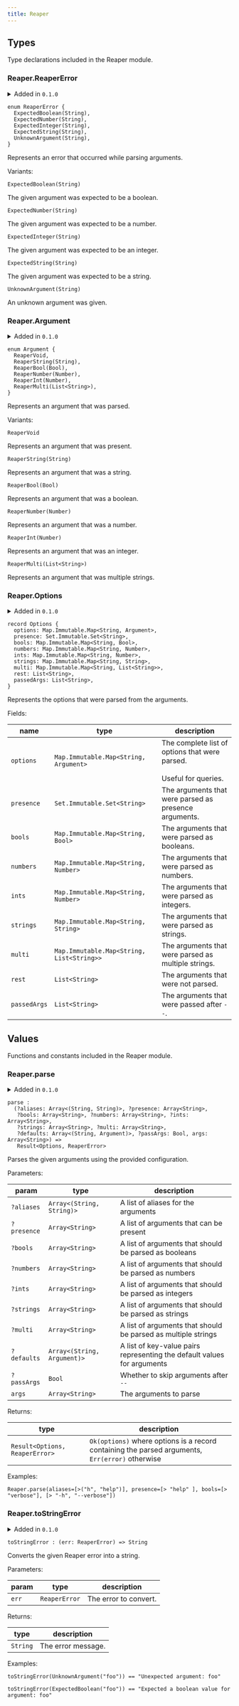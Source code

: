 ```yaml
---
title: Reaper
---
```


## Types

Type declarations included in the Reaper module.

### Reaper.**ReaperError**

<details disabled>
<summary tabindex="-1">Added in <code>0.1.0</code></summary>
No other changes yet.
</details>

```grain
enum ReaperError {
  ExpectedBoolean(String),
  ExpectedNumber(String),
  ExpectedInteger(String),
  ExpectedString(String),
  UnknownArgument(String),
}
```

Represents an error that occurred while parsing arguments.

Variants:

```grain
ExpectedBoolean(String)
```

The given argument was expected to be a boolean.

```grain
ExpectedNumber(String)
```

The given argument was expected to be a number.

```grain
ExpectedInteger(String)
```

The given argument was expected to be an integer.

```grain
ExpectedString(String)
```

The given argument was expected to be a string.

```grain
UnknownArgument(String)
```

An unknown argument was given.

### Reaper.**Argument**

<details disabled>
<summary tabindex="-1">Added in <code>0.1.0</code></summary>
No other changes yet.
</details>

```grain
enum Argument {
  ReaperVoid,
  ReaperString(String),
  ReaperBool(Bool),
  ReaperNumber(Number),
  ReaperInt(Number),
  ReaperMulti(List<String>),
}
```

Represents an argument that was parsed.

Variants:

```grain
ReaperVoid
```

Represents an argument that was present.

```grain
ReaperString(String)
```

Represents an argument that was a string.

```grain
ReaperBool(Bool)
```

Represents an argument that was a boolean.

```grain
ReaperNumber(Number)
```

Represents an argument that was a number.

```grain
ReaperInt(Number)
```

Represents an argument that was an integer.

```grain
ReaperMulti(List<String>)
```

Represents an argument that was multiple strings.

### Reaper.**Options**

<details disabled>
<summary tabindex="-1">Added in <code>0.1.0</code></summary>
No other changes yet.
</details>

```grain
record Options {
  options: Map.Immutable.Map<String, Argument>,
  presence: Set.Immutable.Set<String>,
  bools: Map.Immutable.Map<String, Bool>,
  numbers: Map.Immutable.Map<String, Number>,
  ints: Map.Immutable.Map<String, Number>,
  strings: Map.Immutable.Map<String, String>,
  multi: Map.Immutable.Map<String, List<String>>,
  rest: List<String>,
  passedArgs: List<String>,
}
```

Represents the options that were parsed from the arguments.

Fields:

|name|type|description|
|----|----|-----------|
|`options`|`Map.Immutable.Map<String, Argument>`|The complete list of options that were parsed.<br/><br/>Useful for queries.|
|`presence`|`Set.Immutable.Set<String>`|The arguments that were parsed as presence arguments.|
|`bools`|`Map.Immutable.Map<String, Bool>`|The arguments that were parsed as booleans.|
|`numbers`|`Map.Immutable.Map<String, Number>`|The arguments that were parsed as numbers.|
|`ints`|`Map.Immutable.Map<String, Number>`|The arguments that were parsed as integers.|
|`strings`|`Map.Immutable.Map<String, String>`|The arguments that were parsed as strings.|
|`multi`|`Map.Immutable.Map<String, List<String>>`|The arguments that were parsed as multiple strings.|
|`rest`|`List<String>`|The arguments that were not parsed.|
|`passedArgs`|`List<String>`|The arguments that were passed after `--`.|

## Values

Functions and constants included in the Reaper module.

### Reaper.**parse**

<details disabled>
<summary tabindex="-1">Added in <code>0.1.0</code></summary>
No other changes yet.
</details>

```grain
parse :
  (?aliases: Array<(String, String)>, ?presence: Array<String>,
   ?bools: Array<String>, ?numbers: Array<String>, ?ints: Array<String>,
   ?strings: Array<String>, ?multi: Array<String>,
   ?defaults: Array<(String, Argument)>, ?passArgs: Bool, args: Array<String>) =>
   Result<Options, ReaperError>
```

Parses the given arguments using the provided configuration.

Parameters:

|param|type|description|
|-----|----|-----------|
|`?aliases`|`Array<(String, String)>`|A list of aliases for the arguments|
|`?presence`|`Array<String>`|A list of arguments that can be present|
|`?bools`|`Array<String>`|A list of arguments that should be parsed as booleans|
|`?numbers`|`Array<String>`|A list of arguments that should be parsed as numbers|
|`?ints`|`Array<String>`|A list of arguments that should be parsed as integers|
|`?strings`|`Array<String>`|A list of arguments that should be parsed as strings|
|`?multi`|`Array<String>`|A list of arguments that should be parsed as multiple strings|
|`?defaults`|`Array<(String, Argument)>`|A list of key-value pairs representing the default values for arguments|
|`?passArgs`|`Bool`|Whether to skip arguments after `--`|
|`args`|`Array<String>`|The arguments to parse|

Returns:

|type|description|
|----|-----------|
|`Result<Options, ReaperError>`|`Ok(options)` where options is a record containing the parsed arguments, `Err(error)` otherwise|

Examples:

```grain
Reaper.parse(aliases=[>("h", "help")], presence=[> "help" ], bools=[> "verbose"], [> "-h", "--verbose"])
```

### Reaper.**toStringError**

<details disabled>
<summary tabindex="-1">Added in <code>0.1.0</code></summary>
No other changes yet.
</details>

```grain
toStringError : (err: ReaperError) => String
```

Converts the given Reaper error into a string.

Parameters:

|param|type|description|
|-----|----|-----------|
|`err`|`ReaperError`|The error to convert.|

Returns:

|type|description|
|----|-----------|
|`String`|The error message.|

Examples:

```grain
toStringError(UnknownArgument("foo")) == "Unexpected argument: foo"
```

```grain
toStringError(ExpectedBoolean("foo")) == "Expected a boolean value for argument: foo"
```

